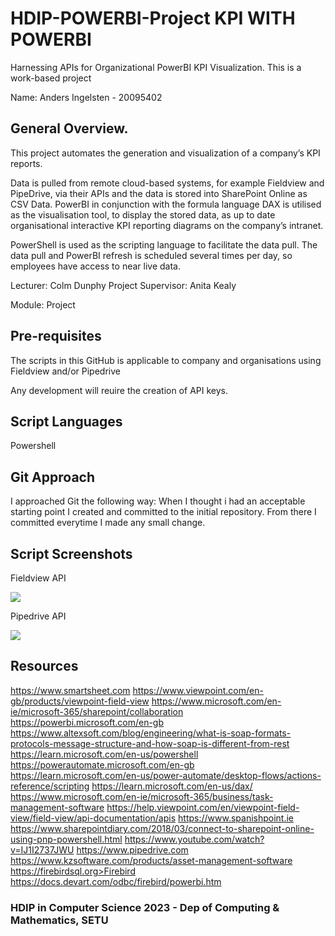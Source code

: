 # HDIP-POWERBI-Project KPI WITH POWERBI

Harnessing APIs for Organizational PowerBI KPI Visualization. This is a work-based project

Name: Anders Ingelsten - 20095402

## General Overview.

This project automates the generation and visualization of a company’s KPI reports.

Data is pulled from remote cloud-based systems, for example Fieldview and PipeDrive, via their APIs and the data is stored into SharePoint Online as CSV Data. PowerBI in conjunction with the formula language DAX is utilised as the visualisation tool, to display the stored data, as up to date organisational interactive KPI reporting diagrams on the company’s intranet.

PowerShell is used as the scripting language to facilitate the data pull. The data pull and PowerBI refresh is scheduled several times per day, so employees have access to near live data.

Lecturer: Colm Dunphy
Project Supervisor: Anita Kealy

Module: Project

## Pre-requisites

The scripts in this GitHub is applicable to company and organisations using Fieldview and/or Pipedrive

Any development will reuire the creation of API keys.

## Script Languages

Powershell

## Git Approach

I approached Git the following way: When I thought i had an acceptable starting point I created and committed to the initial
repository. From there I committed everytime I made any small change. 

## Script Screenshots

Fieldview API

![][view1]

Pipedrive API

![][view2]

## Resources

https://www.smartsheet.com
https://www.viewpoint.com/en-gb/products/viewpoint-field-view
https://www.microsoft.com/en-ie/microsoft-365/sharepoint/collaboration
https://powerbi.microsoft.com/en-gb
https://www.altexsoft.com/blog/engineering/what-is-soap-formats-protocols-message-structure-and-how-soap-is-different-from-rest
https://learn.microsoft.com/en-us/powershell
https://powerautomate.microsoft.com/en-gb
https://learn.microsoft.com/en-us/power-automate/desktop-flows/actions-reference/scripting
https://learn.microsoft.com/en-us/dax/
https://www.microsoft.com/en-ie/microsoft-365/business/task-management-software
https://help.viewpoint.com/en/viewpoint-field-view/field-view/api-documentation/apis
https://www.spanishpoint.ie
https://www.sharepointdiary.com/2018/03/connect-to-sharepoint-online-using-pnp-powershell.html
https://www.youtube.com/watch?v=IJ1I2737JWU
https://www.pipedrive.com
https://www.kzsoftware.com/products/asset-management-software
https://firebirdsql.org>Firebird
https://docs.devart.com/odbc/firebird/powerbi.htm


### HDIP in Computer Science 2023 - Dep of Computing & Mathematics, SETU

[view1]: https://github.com/ingelsten/Swimtrack_v2/blob/master/Public/SW1.PNG
[view2]: https://github.com/ingelsten/Swimtrack_v2/blob/master/Public/SW2.PNG
